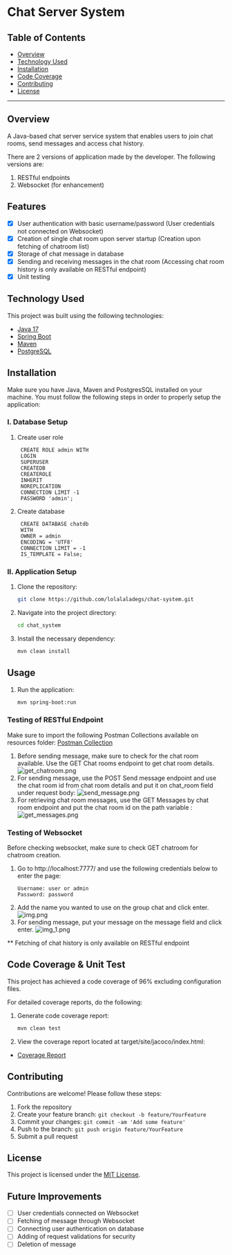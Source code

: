 # Chat Server System

## Table of Contents

- [Overview](#overview)
- [Technology Used](#technology-used)
- [Installation](#installation)
- [Code Coverage](#code-coverage)
- [Contributing](#contributing)
- [License](#license)

***

## Overview

A Java-based chat server service system that enables users to join chat rooms, send messages and access chat history.  

There are 2 versions of application made by the developer. The following versions are:
1. RESTful endpoints
2. Websocket (for enhancement)

## Features

- [x] User authentication with basic username/password (User credentials not connected on Websocket)
- [x] Creation of single chat room upon server startup (Creation upon fetching of chatroom list)
- [x] Storage of chat message in database
- [x] Sending and receiving messages in the chat room (Accessing chat room history is only available on RESTful endpoint)
- [x] Unit testing

## Technology Used

This project was built using the following technologies:

- [Java 17](https://www.oracle.com/java/technologies/downloads/)
- [Spring Boot](http://projects.spring.io/spring-boot/)
- [Maven](https://maven.apache.org/)
- [PostgreSQL](https://www.postgresql.org/)

## Installation

Make sure you have Java, Maven and PostgresSQL installed on your machine. You must follow the following steps in order to properly setup the application:

### I. Database Setup
1. Create user role 
   ```
    CREATE ROLE admin WITH
    LOGIN
    SUPERUSER
    CREATEDB
    CREATEROLE
    INHERIT
    NOREPLICATION
    CONNECTION LIMIT -1
    PASSWORD 'admin';
   ```

   
2. Create database
   ```
    CREATE DATABASE chatdb
    WITH
    OWNER = admin
    ENCODING = 'UTF8'
    CONNECTION LIMIT = -1
    IS_TEMPLATE = False;
    ```

### II. Application Setup

1. Clone the repository:

    ```sh
    git clone https://github.com/lolalaladegs/chat-system.git
    ```

2. Navigate into the project directory:

    ```sh
    cd chat_system
    ```

3. Install the necessary dependency:

    ```sh
    mvn clean install
    ```

## Usage

1. Run the application:

    ```sh
    mvn spring-boot:run
    ```
   
### Testing of RESTful Endpoint

Make sure to import the following Postman Collections available on resources folder: [Postman Collection](src/main/resources/postman)

1. Before sending message, make sure to check for the chat room available. Use the GET Chat rooms endpoint to get chat room details.
   ![get_chatroom.png](images/get_chatroom.png)  
2. For sending message, use the POST Send message endpoint and use the chat room id from chat room details and put it on chat_room field under request body:
   ![send_message.png](images/send_message.png)
3. For retrieving chat room messages, use the GET Messages by chat room endpoint and put the chat room id on the path variable :
   ![get_messages.png](images/get_messages.png)

### Testing of Websocket

Before checking websocket, make sure to check GET chatroom for chatroom creation.
1. Go to http://localhost:7777/ and use the following credentials below to enter the page:
   ```
   Username: user or admin
   Password: password
   ```
2. Add the name you wanted to use on the group chat and click enter.
   ![img.png](images/enter_name.png)
3. For sending message, put your message on the message field and click enter.
   ![img_1.png](images/ws_send_message.png)

** Fetching of chat history is only available on RESTful endpoint

## Code Coverage & Unit Test

This project has achieved a code coverage of 96% excluding configuration files.

For detailed coverage reports, do the following:

1. Generate code coverage report:

    ```sh
    mvn clean test
    ```

2. View the coverage report located at target/site/jacoco/index.html:

- [Coverage Report](target/site/jacoco/index.html)

## Contributing

Contributions are welcome! Please follow these steps:

1. Fork the repository
2. Create your feature branch: `git checkout -b feature/YourFeature`
3. Commit your changes: `git commit -am 'Add some feature'`
4. Push to the branch: `git push origin feature/YourFeature`
5. Submit a pull request

## License

This project is licensed under the [MIT License](LICENSE).

## Future Improvements

- [ ] User credentials connected on Websocket 
- [ ] Fetching of message through Websocket
- [ ] Connecting user authentication on database
- [ ] Adding of request validations for security
- [ ] Deletion of message
